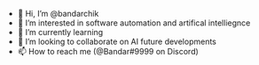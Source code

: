 - 👋 Hi, I’m @bandarchik
- 👀 I’m interested in software automation and artifical intelliegnce
- 🌱 I’m currently learning 
- 💞️ I’m looking to collaborate on AI future developments
- 📫 How to reach me (@Bandar#9999 on Discord)

<!---
bandarchik/bandarchik is a ✨ special ✨ repository because its `README.md` (this file) appears on your GitHub profile.
You can click the Preview link to take a look at your changes.
--->
